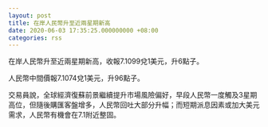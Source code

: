 ```yaml
---
layout: post
title: 在岸人民幣升至近兩星期新高
date: 2020-06-03 17:35:25.000000000 +08:00
categories: rss
---
```


在岸人民幣升至近兩星期新高，收報7.1099兌1美元，升6點子。

人民幣中間價報7.1074兌1美元，升96點子。

交易員說，全球經濟復蘇前景繼續提升市場風險偏好，早段人民幣一度觸及3星期高位，但隨後購匯客盤增多，人民幣回吐大部分升幅；而短期派息因素或加大美元需求，人民幣有機會在7.1附近整固。
